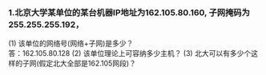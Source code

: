 ### 1.北京大学某单位的某台机器IP地址为162.105.80.160, 子网掩码为255.255.255.192，
(1) 该单位的网络号(网络+子网)是多少？  
答：162.105.80.128 
(2) 该单位理论上可容纳多少主机？ 
(3) 北大可以有多少个这样的子网(假定北大全部是162.105网段)？
